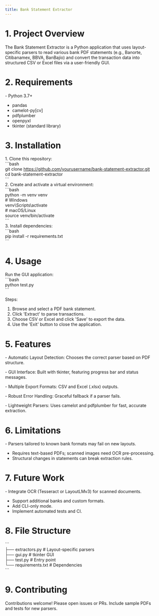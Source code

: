 ```yaml
---
title: Bank Statement Extractor
---
```


# 1. Project Overview

The Bank Statement Extractor is a Python application that uses
layout-specific parsers to read various bank PDF statements (e.g.,
Banorte, Citibanamex, BBVA, BanBajío) and convert the transaction data
into structured CSV or Excel files via a user-friendly GUI.

# 2. Requirements

\- Python 3.7+  
- pandas  
- camelot-py\[cv\]  
- pdfplumber  
- openpyxl  
- tkinter (standard library)

# 3. Installation

1\. Clone this repository:  
\`\`\`bash  
git clone https://github.com/yourusername/bank-statement-extractor.git  
cd bank-statement-extractor  
\`\`\`  
2. Create and activate a virtual environment:  
\`\`\`bash  
python -m venv venv  
\# Windows  
venv\Scripts\activate  
\# macOS/Linux  
source venv/bin/activate  
\`\`\`  
3. Install dependencies:  
\`\`\`bash  
pip install -r requirements.txt  
\`\`\`

# 4. Usage

Run the GUI application:  
\`\`\`bash  
python test.py  
\`\`\`  
  
Steps:  
1. Browse and select a PDF bank statement.  
2. Click 'Extract' to parse transactions.  
3. Choose CSV or Excel and click 'Save' to export the data.  
4. Use the 'Exit' button to close the application.

# 5. Features

\- Automatic Layout Detection: Chooses the correct parser based on PDF
structure.

\- GUI Interface: Built with tkinter, featuring progress bar and status
messages.

\- Multiple Export Formats: CSV and Excel (.xlsx) outputs.

\- Robust Error Handling: Graceful fallback if a parser fails.

\- Lightweight Parsers: Uses camelot and pdfplumber for fast, accurate
extraction.

# 6. Limitations

\- Parsers tailored to known bank formats may fail on new layouts.  
- Requires text-based PDFs; scanned images need OCR pre-processing.  
- Structural changes in statements can break extraction rules.

# 7. Future Work

\- Integrate OCR (Tesseract or LayoutLMv3) for scanned documents.  
- Support additional banks and custom formats.  
- Add CLI-only mode.  
- Implement automated tests and CI.

# 8. File Structure

\`\`\`  
├── extractors.py \# Layout-specific parsers  
├── gui.py \# tkinter GUI  
├── test.py \# Entry point  
└── requirements.txt \# Dependencies  
\`\`\`

# 9. Contributing

Contributions welcome! Please open issues or PRs. Include sample PDFs
and tests for new parsers.
